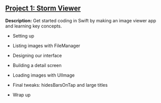 ## [Project 1: Storm Viewer](https://www.hackingwithswift.com/read/1/overview)

**Description:** Get started coding in Swift by making an image viewer app and learning key concepts.

- Setting up

- Listing images with FileManager

- Designing our interface

- Building a detail screen

- Loading images with UIImage

- Final tweaks: hidesBarsOnTap and large titles

- Wrap up
